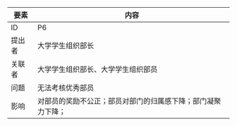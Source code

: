 | 要素 | 内容 |
| --- | --- |
| ID | P6 |
| 提出者 | 大学学生组织部长 |
| 关联者 | 大学学生组织部长、大学学生组织部员|
| 问题 | 无法考核优秀部员 |
| 影响 | 对部员的奖励不公正；部员对部门的归属感下降；部门凝聚力下降； |

